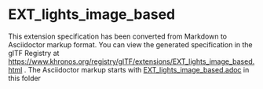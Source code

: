 <!--
Copyright 2022 The Khronos Group Inc.
SPDX-License-Identifier: LicenseRef-KhronosSpecCopyright
-->

# EXT_lights_image_based

This extension specification has been converted from Markdown to Asciidoctor markup format.
You can view the generated specification in the glTF Registry at
https://www.khronos.org/registry/glTF/extensions/EXT_lights_image_based.html .
The Asciidoctor markup starts with [EXT_lights_image_based.adoc](EXT_lights_image_based.adoc) in this folder
